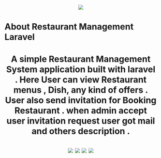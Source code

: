 <p align="center"><img src="https://github.com/PrantaRoy/-Restaurant-Management-Laravel/blob/master/public/uploads/Screenshot_1.png"></p>

 <h1>About Restaurant Management Laravel <h1>

 <p align="center">A simple  Restaurant Management System application built with laravel . Here User can view Restaurant menus , Dish, any kind of offers . User also send invitation for Booking  Restaurant . when admin accept user invitation request user got mail and others description .        <p align="center"><img src="https://github.com/PrantaRoy/-Restaurant-Management-Laravel/blob/master/public/uploads/Screenshot_2.png"> <img src="https://github.com/PrantaRoy/-Restaurant-Management-Laravel/blob/master/public/uploads/Screenshot_3.png"> <img src="https://github.com/PrantaRoy/-Restaurant-Management-Laravel/blob/master/public/uploads/Screenshot_4.png"> <img src="https://github.com/PrantaRoy/-Restaurant-Management-Laravel/blob/master/public/uploads/Screenshot_5.png">


</p>
